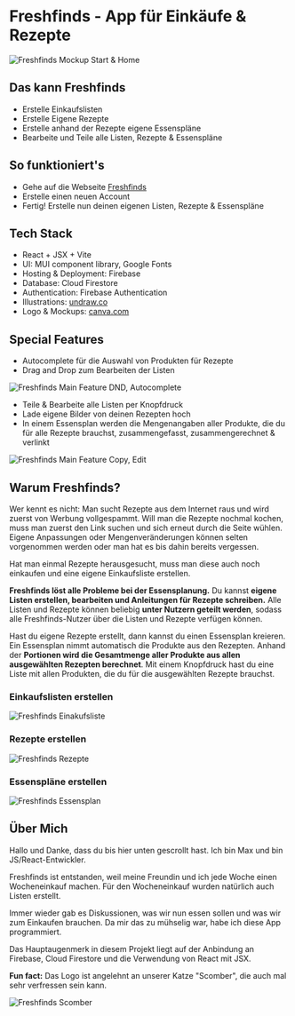 # Freshfinds - App für Einkäufe & Rezepte

![Freshfinds Mockup Start & Home](public/mockups/freshfinds-banner-github.png)

## Das kann Freshfinds

- Erstelle Einkaufslisten
- Erstelle Eigene Rezepte
- Erstelle anhand der Rezepte eigene Essenspläne
- Bearbeite und Teile alle Listen, Rezepte & Essenspläne

## So funktioniert's

- Gehe auf die Webseite [Freshfinds](https://freshfinds.web.app/)
- Erstelle einen neuen Account
- Fertig! Erstelle nun deinen eigenen Listen, Rezepte & Essenspläne

## Tech Stack

- React + JSX + Vite
- UI: MUI component library, Google Fonts
- Hosting & Deployment: Firebase
- Database: Cloud Firestore
- Authentication: Firebase Authentication
- Illustrations: [undraw.co](https://undraw.co/)
- Logo & Mockups: [canva.com](https://www.canva.com/)

## Special Features

- Autocomplete für die Auswahl von Produkten für Rezepte
- Drag and Drop zum Bearbeiten der Listen

![Freshfinds Main Feature DND, Autocomplete](public/mockups/feature-mockup-1.png)

- Teile & Bearbeite alle Listen per Knopfdruck
- Lade eigene Bilder von deinen Rezepten hoch
- In einem Essensplan werden die Mengenangaben aller Produkte, die du für alle Rezepte brauchst, zusammengefasst, zusammengerechnet & verlinkt

![Freshfinds Main Feature Copy, Edit](public/mockups/feature-mockup-2.png)

## Warum Freshfinds?

Wer kennt es nicht: Man sucht Rezepte aus dem Internet raus und wird zuerst von Werbung vollgespammt.
Will man die Rezepte nochmal kochen, muss man zuerst den Link suchen und sich erneut durch die Seite wühlen.
Eigene Anpassungen oder Mengenveränderungen können selten vorgenommen werden oder man hat es bis dahin bereits vergessen.

Hat man einmal Rezepte herausgesucht, muss man diese auch noch einkaufen und eine eigene Einkaufsliste erstellen.

**Freshfinds löst alle Probleme bei der Essensplanung.** Du kannst **eigene Listen erstellen, bearbeiten und Anleitungen für Rezepte schreiben.**
Alle Listen und Rezepte können beliebig **unter Nutzern geteilt werden**, sodass alle Freshfinds-Nutzer über die Listen und Rezepte verfügen können.

Hast du eigene Rezepte erstellt, dann kannst du einen Essensplan kreieren. Ein Essensplan nimmt automatisch die Produkte aus den Rezepten.
Anhand der **Portionen wird die Gesamtmenge aller Produkte aus allen ausgewählten Rezepten berechnet**. Mit einem Knopfdruck hast du eine Liste mit allen Produkten, die du für die ausgewählten Rezepte brauchst.

### Einkaufslisten erstellen

![Freshfinds Einakufsliste](public/mockups/einkaufsliste-mockup.png)

### Rezepte erstellen

![Freshfinds Rezepte](public/mockups/rezepte-mockup.png)

### Essenspläne erstellen

![Freshfinds Essensplan](public/mockups/essensplan-mockup.png)

## Über Mich

Hallo und Danke, dass du bis hier unten gescrollt hast. Ich bin Max und bin JS/React-Entwickler.

Freshfinds ist entstanden, weil meine Freundin und ich jede Woche einen Wocheneinkauf machen. Für den Wocheneinkauf wurden natürlich auch Listen erstellt.

Immer wieder gab es Diskussionen, was wir nun essen sollen und was wir zum Einkaufen brauchen. Da mir das zu mühselig war, habe ich diese App programmiert.

Das Hauptaugenmerk in diesem Projekt liegt auf der Anbindung an Firebase, Cloud Firestore und die Verwendung von React mit JSX.

**Fun fact:** Das Logo ist angelehnt an unserer Katze "Scomber", die auch mal sehr verfressen sein kann.

![Freshfinds Scomber](public/mockups/scomber.jpg)
